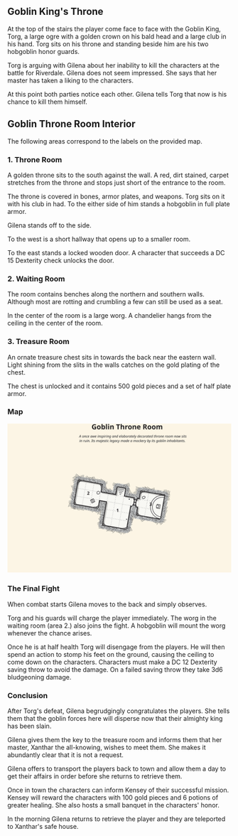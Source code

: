 ## Goblin King's Throne
At the top of the stairs the player come face to face with the Goblin King, Torg, a large ogre with a golden crown on his bald head and a large club in his hand. Torg sits on his throne and standing beside him are his two hobgoblin honor guards.

Torg is arguing with Gilena about her inability to kill the characters at the battle for Riverdale. Gilena does not seem impressed. She says that her master has taken a liking to the characters.

At this point both parties notice each other. Gilena tells Torg that now is his chance to kill them himself.

## Goblin Throne Room Interior
The following areas correspond to the labels on the provided map.

### 1. Throne Room
A golden throne sits to the south against the wall. A red, dirt stained, carpet stretches from the throne and stops just short of the entrance to the room.

The throne is covered in bones, armor plates, and weapons. Torg sits on it with his club in had. To the either side of him stands a hobgoblin in full plate armor.

Gilena stands off to the side.

To the west is a short hallway that opens up to a smaller room.

To the east stands a locked wooden door. A character that succeeds a DC 15 Dexterity check unlocks the door.

### 2. Waiting Room
The room contains benches along the northern and southern walls. Although most are rotting and crumbling a few can still be used as a seat.

In the center of the room is a large worg. A chandelier hangs from the ceiling in the center of the room.

### 3. Treasure Room
An ornate treasure chest sits in towards the back near the eastern wall. Light shining from the slits in the walls catches on the gold plating of the chest.

The chest is unlocked and it contains 500 gold pieces and a set of half plate armor.

### Map
![Goblin Throne Room Map](./maps/map-goblin-throne-room.svg)

### The Final Fight
When combat starts Gilena moves to the back and simply observes.

Torg and his guards will charge the player immediately. The worg in the waiting room (area 2.) also joins the fight. A hobgoblin will mount the worg whenever the chance arises.

Once he is at half health Torg will disengage from the players. He will then spend an action to stomp his feet on the ground, causing the ceiling to come down on the characters. Characters must make a DC 12 Dexterity saving throw to avoid the damage. On a failed saving throw they take 3d6 bludgeoning damage.

### Conclusion
After Torg's defeat, Gilena begrudgingly congratulates the players. She tells them that the goblin forces here will disperse now that their almighty king has been slain. 

Gilena gives them the key to the treasure room and informs them that her master, Xanthar the all-knowing, wishes to meet them. She makes it abundantly clear that it is not a request.

Gilena offers to transport the players back to town and allow them a day to get their affairs in order before she returns to retrieve them.

Once in town the characters can inform Kensey of their successful mission. Kensey will reward the characters with 100 gold pieces and 6 potions of greater healing. She also hosts a small banquet in the characters' honor.

In the morning Gilena returns to retrieve the player and they are teleported to Xanthar's safe house.
